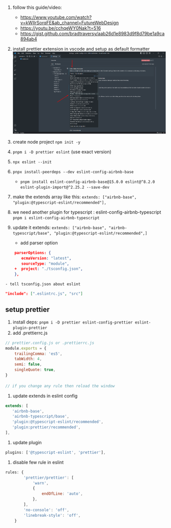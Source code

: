 1. follow this guide/video:
    - https://www.youtube.com/watch?v=kWIlrSorqFE&ab_channel=FutureWebDesign
    - https://youtu.be/cchqeWY0Nak?t=516
    - https://gist.github.com/bradtraversy/aab26d1e8983d9f8d79be1a9ca894ab4
1. install prettier extension in vscode and setup as default formatter
   ![default formatter](img/default-formatter.png)
1. create node project `npm init -y`
1. `pnpm i -D prettier eslint` (use exact version)
1. `npx eslint --init`
1. `pnpx install-peerdeps --dev eslint-config-airbnb-base`
    - `pnpm install eslint-config-airbnb-base@15.0.0 eslint@^8.2.0 eslint-plugin-import@^2.25.2 --save-dev`
1. make the extends array like this: `extends: ["airbnb-base", "plugin:@typescript-eslint/recommended"],`
1. we need another plugin for typescript : eslint-config-airbnb-typescript `pnpm i eslint-config-airbnb-typescript`
1. update it extends: `extends: ["airbnb-base", "airbnb-typescript/base", "plugin:@typescript-eslint/recommended",]`

    - add parser option

```json
    parserOptions: {
       ecmaVersion: "latest",
       sourceType: "module",
    +  project: "./tsconfig.json",
    },
```

    - tell tsconfig.json about eslint

```json
"include": [".eslintrc.js", "src"]
```

## setup prettier

1. install deps: `pnpm i -D prettier eslint-config-prettier eslint-plugin-prettier`
1. add .prettierrc.js

```js
// prettier.config.js or .prettierrc.js
module.exports = {
    trailingComma: 'es5',
    tabWidth: 4,
    semi: false,
    singleQuote: true,
}

// if you change any rule then reload the window
```

1. update extends in eslint config

```js
extends: [
   'airbnb-base',
   'airbnb-typescript/base',
   'plugin:@typescript-eslint/recommended',
   'plugin:prettier/recommended',
],
```

1. update plugin

```js
plugins: ['@typescript-eslint', 'prettier'],
```

1. disable few rule in eslint

```js
rules: {
        'prettier/prettier': [
            'warn',
            {
                endOfLine: 'auto',
            },
        ],
        'no-console': 'off',
        'linebreak-style': 'off',
    }
```
